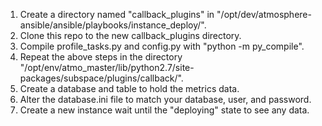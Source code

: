 1. Create a directory named "callback_plugins" in "/opt/dev/atmosphere-ansible/ansible/playbooks/instance_deploy/".
2. Clone this repo to the new callback_plugins directory.
3. Compile profile_tasks.py and config.py with "python -m py_compile".
4. Repeat the above steps in the directory "/opt/env/atmo_master/lib/python2.7/site-packages/subspace/plugins/callback/".
5. Create a database and table to hold the metrics data.
6. Alter the database.ini file to match your database, user, and password. 
7. Create a new instance wait until the "deploying" state to see any data. 
